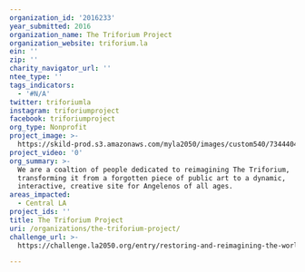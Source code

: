 ```yaml
---
organization_id: '2016233'
year_submitted: 2016
organization_name: The Triforium Project
organization_website: triforium.la
ein: ''
zip: ''
charity_navigator_url: ''
ntee_type: ''
tags_indicators:
  - '#N/A'
twitter: triforiumla
instagram: triforiumproject
facebook: triforiumproject
org_type: Nonprofit
project_image: >-
  https://skild-prod.s3.amazonaws.com/myla2050/images/custom540/7344404654741-team91.jpg
project_video: '0'
org_summary: >-
  We are a coaltion of people dedicated to reimagining The Triforium,
  transforming it from a forgotten piece of public art to a dynamic,
  interactive, creative site for Angelenos of all ages.
areas_impacted:
  - Central LA
project_ids: ''
title: The Triforium Project
uri: /organizations/the-triforium-project/
challenge_url: >-
  https://challenge.la2050.org/entry/restoring-and-reimagining-the-worlds-first-polyphonoptic-sculpture-in-downtown-los-angeles

---
```

